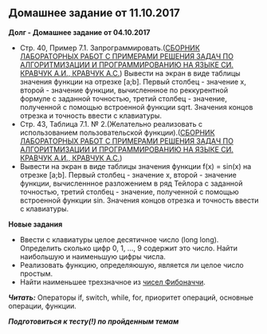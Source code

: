  ## Домашнее задание от 11.10.2017

**Долг - Домашнее задание от 04.10.2017** 
- Стр. 40, Пример 7.1. Запрограммировать.([СБОРНИК ЛАБОРАТОРНЫХ РАБОТ С ПРИМЕРАМИ РЕШЕНИЯ ЗАДАЧ ПО АЛГОРИТМИЗАЦИИ И ПРОГРАММИРОВАНИЮ НА ЯЗЫКЕ СИ. КРАВЧУК А.И., КРАВЧУК А.С.](https://github.com/AnzhelikaKravchuk/2017-2018.MMF.BSU/tree/master/1%20course/Books.C)) Вывести на экран в виде таблицы значения функции на отрезке \[a;b]. Первый столбец - значение x, второй - значение функции, вычисленнное по реккурентной формуле с заданной точностью, третий столбец - значение, полученной с помощью встроенной функции sqrt. Значения концов отрезка и точность ввести с клавиатуры.
- Стр. 43, Таблица 7.1. № 2.(Желательно реализовать с использованием пользовательской функции).([СБОРНИК ЛАБОРАТОРНЫХ РАБОТ С ПРИМЕРАМИ РЕШЕНИЯ ЗАДАЧ ПО АЛГОРИТМИЗАЦИИ И ПРОГРАММИРОВАНИЮ НА ЯЗЫКЕ СИ. КРАВЧУК А.И., КРАВЧУК А.С.](https://github.com/AnzhelikaKravchuk/2017-2018.MMF.BSU/tree/master/1%20course/Books.C))
- Вывести на экран в виде таблицы значения функции f(x) = sin(x) на отрезке \[a;b]. Первый столбец - значение x, второй - значение функции, вычисленнное разложением в ряд Тейлора с заданной точностью, третий столбец - значение, полученной с помощью встроенной функции sin. Значения концов отрезка и точность ввести с клавиатуры.

**Новые задания** 
- Ввести с клавиатуры целое десятичное число (long long). Определить сколько цифр 0, 1, …, 9 содержит это число. Найти наибольшую и наименьшую цифры числа.
- Реализовать функцию, определяюшую, является ли целое число простым.
- Найти наименьшее трехзначное из [чисел Фибоначчи](https://ru.wikipedia.org/wiki/%D0%A7%D0%B8%D1%81%D0%BB%D0%B0_%D0%A4%D0%B8%D0%B1%D0%BE%D0%BD%D0%B0%D1%87%D1%87%D0%B8).

***Читать:*** Операторы if, switch, while, for, приоритет операций, основные операции, функции.

***Подготовиться к тесту(!) по пройденным темам*** 
